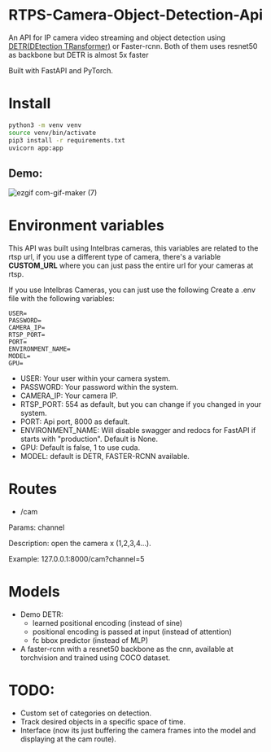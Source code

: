 # RTPS-Camera-Object-Detection-Api
An API for IP camera video streaming and object detection using [DETR(DEtection TRansformer)](https://github.com/facebookresearch/detr) or Faster-rcnn. Both of them uses resnet50 as backbone but DETR is almost 5x faster

Built with FastAPI and PyTorch.
# Install
```bash
python3 -m venv venv
source venv/bin/activate
pip3 install -r requirements.txt
uvicorn app:app
```
## Demo:
![ezgif com-gif-maker (7)](https://user-images.githubusercontent.com/56324869/126047793-9cfb412a-9822-4b7a-b575-c225487cacb0.gif)
# Environment variables
This API was built using Intelbras cameras, this variables are related to the rtsp url, if you use a different type of camera, there's a variable **CUSTOM_URL** where you can just pass the entire url for your cameras at rtsp.

If you use Intelbras Cameras, you can just use the following
Create a .env file with the following variables:
```env
USER= 
PASSWORD=
CAMERA_IP=
RTSP_PORT=
PORT=
ENVIRONMENT_NAME=
MODEL=
GPU=
```
- USER: Your user within your camera system.
- PASSWORD: Your password within the system.
- CAMERA_IP: Your camera IP.
- RTSP_PORT: 554 as default, but you can change if you changed in your system.
- PORT: Api port, 8000 as default.
- ENVIRONMENT_NAME: Will disable swagger and redocs for FastAPI if starts with "production". Default is None.
- GPU: Default is false, 1 to use cuda.
- MODEL: default is DETR, FASTER-RCNN available.

# Routes
- /cam

Params: channel

Description: open the camera x (1,2,3,4...).

Example: 127.0.0.1:8000/cam?channel=5

# Models
- Demo DETR: 
    * learned positional encoding (instead of sine)
    * positional encoding is passed at input (instead of attention)
    * fc bbox predictor (instead of MLP)
- A faster-rcnn with a resnet50 backbone as the cnn, available at torchvision and trained using COCO dataset.

# TODO:
- Custom set of categories on detection.
- Track desired objects in a specific space of time.
- Interface (now its just buffering the camera frames into the model and displaying at the cam route).
